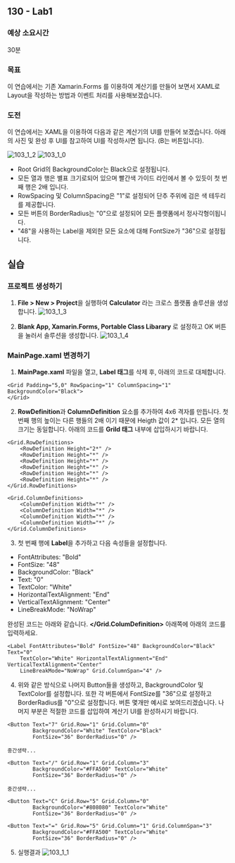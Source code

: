 ## 130 - Lab1
### 예상 소요시간
30분

### 목표
이 연습에서는 기존 Xamarin.Forms 를 이용하여 계산기를 만들어 보면서 XAML로 Layout을 작성하는 방법과 이벤트 처리를 사용해보겠습니다. 

### 도전
이 연습에서는 XAML을 이용하여 다음과 같은 계산기의 UI를 만들어 보겠습니다. 
아래의 사진 및 완성 후 UI를 참고하여 UI를 작성하시면 됩니다. (B는 버튼입니다).

![103_1_2](./images/103_1_2.PNG)
![103_1_0](./images/103_1_0.PNG)

* Root Grid의 BackgroundColor는 Black으로 설정됩니다.
* 모든 열과 행은 별표 크기로되어 있으며 빨간색 가이드 라인에서 볼 수 있듯이 첫 번째 행은 2배 입니다.
* RowSpacing 및 ColumnSpacing은 "1"로 설정되어 단추 주위에 검은 색 테두리를 제공합니다.
* 모든 버튼의 BorderRadius는 "0"으로 설정되어 모든 플랫폼에서 정사각형이됩니다.
* "48"을 사용하는 Label을 제외한 모든 요소에 대해 FontSize가 "36"으로 설정됩니다.

## 실습
### 프로젝트 생성하기
1. **File > New > Project**을 실행하여 **Calculator** 라는 크로스 플랫폼 솔루션을 생성합니다.
![103_1_3](./images/103_1_3.PNG)

2. **Blank App, Xamarin.Forms, Portable Class Libarary** 로 설정하고 OK 버튼을 눌러서 솔루션을 생성합니다. 
![103_1_4](./images/103_1_4.PNG)

### MainPage.xaml 변경하기
1. **MainPage.xaml** 파일을 열고, **Label 태그**를 삭제 후, 아래의 코드로 대체합니다.
```
<Grid Padding="5,0" RowSpacing="1" ColumnSpacing="1" BackgroundColor="Black">
</Grid>
```

2. **RowDefinition**과 **ColumnDefinition** 요소를 추가하여 4x6 격자를 만듭니다. 첫 번째 행의 높이는 다른 행들의 2배 이기 때문에 Heigth 값이 2* 입니다. 모든 열의 크기는 동일합니다.
아래의 코드를 **Grild 태그** 내부에 삽입하시기 바랍니다. 
```
<Grid.RowDefinitions>
    <RowDefinition Height="2*" />
    <RowDefinition Height="*" />
    <RowDefinition Height="*" />
    <RowDefinition Height="*" />
    <RowDefinition Height="*" />
    <RowDefinition Height="*" />
</Grid.RowDefinitions>

<Grid.ColumnDefinitions>
    <ColumnDefinition Width="*" />
    <ColumnDefinition Width="*" />
    <ColumnDefinition Width="*" />
    <ColumnDefinition Width="*" />
</Grid.ColumnDefinitions>
```

3. 첫 번째 행에 **Label**을 추가하고 다음 속성들을 설정합니다.
* FontAttributes: "Bold"
* FontSize: "48"
* BackgroundColor: "Black"
* Text: "0"
* TextColor: "White"
* HorizontalTextAlignment: "End"
* VerticalTextAlignment: "Center"
* LineBreakMode: "NoWrap"

완성된 코드는 아래와 같습니다. **</Grid.ColumDefinition>** 아래쪽에 아래의 코드를 입력하세요. 
```
<Label FontAttributes="Bold" FontSize="48" BackgroundColor="Black" Text="0"
    TextColor="White" HorizontalTextAlignment="End" VerticalTextAlignment="Center"
    LineBreakMode="NoWrap" Grid.ColumnSpan="4" />
```

4. 위와 같은 방식으로 나머지 Button들을 생성하고, BackgroundColor 및 TextColor를 설정합니다. 또한 각 버튼에서 FontSize를 "36"으로 설정하고 BorderRadius를 "0"으로 설정합니다.
버튼 몇개만 예시로 보여드리겠습니다. 나머지 부분은 적절한 코드를 삽입하여 계산기 UI를 완성하시기 바랍니다.
```
<Button Text="7" Grid.Row="1" Grid.Column="0"
        BackgroundColor="White" TextColor="Black"
        FontSize="36" BorderRadius="0" />

중간생략...

<Button Text="/" Grid.Row="1" Grid.Column="3"
        BackgroundColor="#FFA500" TextColor="White"
        FontSize="36" BorderRadius="0" />

중간생략...

<Button Text="C" Grid.Row="5" Grid.Column="0"
        BackgroundColor="#808080" TextColor="White"
        FontSize="36" BorderRadius="0" />

<Button Text="=" Grid.Row="5" Grid.Column="1" Grid.ColumnSpan="3"
        BackgroundColor="#FFA500" TextColor="White"
        FontSize="36" BorderRadius="0" />
```

5. 실행결과
![103_1_1](./images/103_1_1.PNG)
